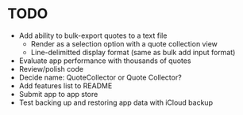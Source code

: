 # TODO

- Add ability to bulk-export quotes to a text file
  - Render as a selection option with a quote collection view
  - Line-delimitted display format (same as bulk add input format)
- Evaluate app performance with thousands of quotes
- Review/polish code
- Decide name: QuoteCollector or Quote Collector?
- Add features list to README
- Submit app to app store
- Test backing up and restoring app data with iCloud backup
